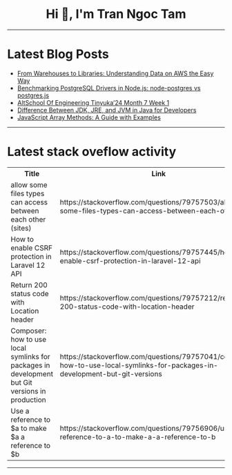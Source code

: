 <h1 align="center">Hi 👋, I'm Tran Ngoc Tam</h1>

---

# Latest Blog Posts 
<!-- BLOG-POST-LIST:START -->
- [From Warehouses to Libraries: Understanding Data on AWS the Easy Way](https://dev.to/jatin_goel_dac08bb6728f1e/from-warehouses-to-libraries-understanding-data-on-aws-the-easy-way-4kmi)
- [Benchmarking PostgreSQL Drivers in Node.js: node-postgres vs postgres.js](https://dev.to/nigrosimone/benchmarking-postgresql-drivers-in-nodejs-node-postgres-vs-postgresjs-17kl)
- [AltSchool Of Engineering Tinyuka’24 Month 7 Week 1](https://dev.to/ikoh_sylva/altschool-of-engineering-tinyuka24-month-7-week-1-eh)
- [Difference Between JDK, JRE, and JVM in Java for Developers](https://dev.to/codepractice/difference-between-jdk-jre-and-jvm-in-java-for-developers-4nke)
- [JavaScript Array Methods: A Guide with Examples](https://dev.to/mohammedtaysser/javascript-array-methods-a-guide-with-examples-3a16)
<!-- BLOG-POST-LIST:END -->

---

# Latest stack oveflow activity
<table>
  <tr><th>Title</th><th>Link</th></tr>
  <!-- STACKOVERFLOW:START --><tr><td>allow some files types can access between each other &lpar;sites&rpar;</td><td>https://stackoverflow.com/questions/79757503/allow-some-files-types-can-access-between-each-other-sites</td></tr><tr><td>How to enable CSRF protection in Laravel 12 API</td><td>https://stackoverflow.com/questions/79757445/how-to-enable-csrf-protection-in-laravel-12-api</td></tr><tr><td>Return 200 status code with Location header</td><td>https://stackoverflow.com/questions/79757212/return-200-status-code-with-location-header</td></tr><tr><td>Composer: how to use local symlinks for packages in development but Git versions in production</td><td>https://stackoverflow.com/questions/79757041/composer-how-to-use-local-symlinks-for-packages-in-development-but-git-versions</td></tr><tr><td>Use a reference to $a to make $a a reference to $b</td><td>https://stackoverflow.com/questions/79756906/use-a-reference-to-a-to-make-a-a-reference-to-b</td></tr><!-- STACKOVERFLOW:END -->
</table>

---



